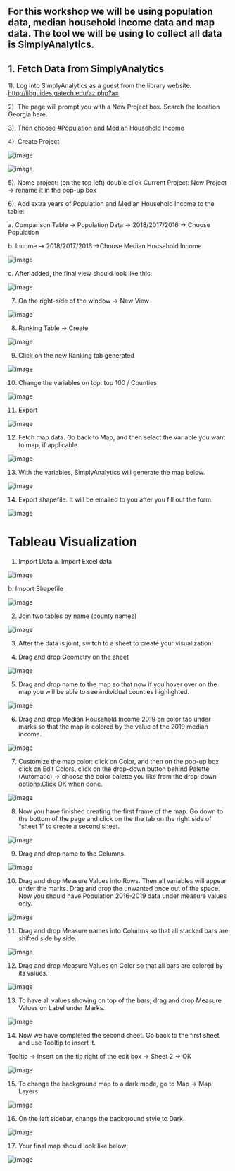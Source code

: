 ## For this workshop we will be using population data, median household income data and map data. The tool we will be using to collect all data is SimplyAnalytics.

## 1. Fetch Data from SimplyAnalytics
1).	Log into SimplyAnalytics as a guest from the library website: http://libguides.gatech.edu/az.php?a=

2).	The page will prompt you with a New Project box. Search the location Georgia here.

3).	Then choose #Population and Median Household Income

4).	Create Project

   ![image](https://user-images.githubusercontent.com/37058499/84200477-e26ddb00-aa74-11ea-92ea-c0abde7b7a6d.png)
   
   ![image](https://user-images.githubusercontent.com/37058499/84204262-de43bc80-aa78-11ea-9ad1-1d2a28c2324d.png)


5).	Name project: (on the top left) double click Current Project: New Project -> rename it in the pop-up box

6).	Add extra years of Population and Median Household Income to the table: 

   a.	Comparison Table -> Population Data -> 2018/2017/2016 -> Choose Population

   b.	Income -> 2018/2017/2016 ->Choose Median Household Income

   ![image](https://user-images.githubusercontent.com/37058499/84200433-cf5b0b00-aa74-11ea-964c-d06ec909f17c.png)
 
   c.	After added, the final view should look like this:

   ![image](https://user-images.githubusercontent.com/37058499/84200655-2cef5780-aa75-11ea-9870-9ab8cd1fc864.png)

7.	On the right-side of the window -> New View  

   ![image](https://user-images.githubusercontent.com/37058499/84201061-b2730780-aa75-11ea-9e1d-e25546324e63.png)

8.	Ranking Table -> Create

   ![image](https://user-images.githubusercontent.com/37058499/84201099-c454aa80-aa75-11ea-8714-412b2a31e4e9.png)

9.	Click on the new Ranking tab generated

   ![image](https://user-images.githubusercontent.com/37058499/84201152-ddf5f200-aa75-11ea-92da-dae961d896b3.png)
 
10.	Change the variables on top: top 100 / Counties

   ![image](https://user-images.githubusercontent.com/37058499/84201301-ec440e00-aa75-11ea-9659-42dc1d375250.png)
 
11.	Export

   ![image](https://user-images.githubusercontent.com/37058499/84201512-fd8d1a80-aa75-11ea-8508-58e485ff204c.png)
 
12.	Fetch map data. Go back to Map, and then select the variable you want to map, if applicable.

   ![image](https://user-images.githubusercontent.com/37058499/84202192-34fbc700-aa76-11ea-862d-758fb04e8b36.png)

13.	With the variables, SimplyAnalytics will generate the map below.
 
   ![image](https://user-images.githubusercontent.com/37058499/84202458-49d85a80-aa76-11ea-85d8-d8eefff97d82.png)

14.	Export shapefile. It will be emailed to you after you fill out the form.
 
   ![image](https://user-images.githubusercontent.com/37058499/84202737-5f4d8480-aa76-11ea-93ca-634451400dfa.png)


# Tableau Visualization
1.	Import Data
a.	Import Excel data
 
 ![image](https://user-images.githubusercontent.com/37058499/84203503-8bb5d080-aa77-11ea-9882-5ef0a45b1350.png)

b.	Import Shapefile
 
 ![image](https://user-images.githubusercontent.com/37058499/84203539-9d977380-aa77-11ea-970b-b191cb330b1f.png)

2.	Join two tables by name (county names)
 
 ![image](https://user-images.githubusercontent.com/37058499/84203573-abe58f80-aa77-11ea-9b09-3a1377712816.png)

3.	After the data is joint, switch to a sheet to create your visualization! 

4.	Drag and drop Geometry on the sheet
 
 ![image](https://user-images.githubusercontent.com/37058499/84203633-c0c22300-aa77-11ea-8ccf-6bb05393283d.png)

5.	Drag and drop name to the map so that now if you hover over on the map you will be able to see individual counties highlighted.
 
 ![image](https://user-images.githubusercontent.com/37058499/84203666-d1729900-aa77-11ea-95d4-a8c10dc9b292.png)

6.	Drag and drop Median Household Income 2019 on color tab under marks so that the map is colored by the value of the 2019 median income.
 
 ![image](https://user-images.githubusercontent.com/37058499/84203715-e9e2b380-aa77-11ea-9806-2c66394987d3.png)

7.	Customize the map color: click on Color, and then on the pop-up box click on Edit Colors, click on the drop-down button behind Palette (Automatic) -> choose the color palette you like from the drop-down options.Click OK when done.
 
 ![image](https://user-images.githubusercontent.com/37058499/84203738-f9fa9300-aa77-11ea-9f25-b715b1957956.png)

8.	Now you have finished creating the first frame of the map. Go down to the bottom of the page and click on the the tab on the right side of “sheet 1” to create a second sheet.
  
  ![image](https://user-images.githubusercontent.com/37058499/84203899-3c23d480-aa78-11ea-8d3a-4d99cea0c71a.png)

9.	Drag and drop name to the Columns.
 
 ![image](https://user-images.githubusercontent.com/37058499/84203926-49d95a00-aa78-11ea-85c7-679f1c1c2a9e.png)

10.	Drag and drop Measure Values into Rows. Then all variables will appear under the marks. Drag and drop the unwanted once out of the space. Now you should have Population 2016-2019 data under measure values only.
 
 ![image](https://user-images.githubusercontent.com/37058499/84203977-5b226680-aa78-11ea-9fe2-a92942b09383.png)

11.	Drag and drop Measure names into Columns so that all stacked bars are shifted side by side.
 
 ![image](https://user-images.githubusercontent.com/37058499/84204005-6b3a4600-aa78-11ea-98cb-60dd9825a5d9.png)

12.	Drag and drop Measure Values on Color so that all bars are colored by its values.
 
 ![image](https://user-images.githubusercontent.com/37058499/84204045-7db47f80-aa78-11ea-8efc-a839581a534f.png)

13.	To have all values showing on top of the bars, drag and drop Measure Values on Label under Marks.
 
 ![image](https://user-images.githubusercontent.com/37058499/84204066-8c9b3200-aa78-11ea-80af-3b821f43f2bd.png)

14.	Now we have completed the second sheet. Go back to the first sheet and use Tooltip to insert it. 

   Tooltip -> Insert on the tip right of the edit box -> Sheet 2 -> OK
   
 ![image](https://user-images.githubusercontent.com/37058499/84204137-a50b4c80-aa78-11ea-8494-6819216c740c.png)

15.	 To change the background map to a dark mode, go to Map -> Map Layers.  

![image](https://user-images.githubusercontent.com/37058499/84204175-b2283b80-aa78-11ea-8193-cf3919b68d81.png)

16.	On the left sidebar, change the background style to Dark.
 
 ![image](https://user-images.githubusercontent.com/37058499/84204197-c0765780-aa78-11ea-8f75-bb4e68c1595c.png)

17.	Your final map should look like below:
 
![image](https://user-images.githubusercontent.com/37058499/84204230-cf5d0a00-aa78-11ea-9bc7-81410861bd1a.png)
